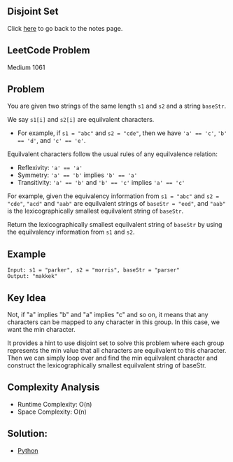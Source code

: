 ## Disjoint Set
Click [here](../notes.md) to go back to the notes page.

## LeetCode Problem
Medium 1061

## Problem
You are given two strings of the same length `s1` and `s2` and a string `baseStr`.

We say `s1[i]` and `s2[i]` are equilvalent characters.
- For example, if `s1 = "abc"` and `s2 = "cde"`, then we have `'a' == 'c'`, `'b' == 'd'`, and `'c' == 'e'`.

Equilvalent characters follow the usual rules of any equilvalence relation:
- Reflexivity: `'a' == 'a'`
- Symmetry: `'a' == 'b'` implies `'b' == 'a'`
- Transitivity: `'a' == 'b'` and `'b' == 'c'` implies `'a' == 'c'`

For example, given the equivalency information from `s1 = "abc"` and `s2 = "cde"`, `"acd"` and `"aab"` are equilvalent strings of `baseStr = "eed"`, and `"aab"` is the lexicographically smallest equilvalent string of `baseStr`.

Return the lexicographically smallest equilvalent string of `baseStr` by using the equilvalency information from `s1` and `s2`.

## Example
```
Input: s1 = "parker", s2 = "morris", baseStr = "parser"
Output: "makkek"
```

## Key Idea
Not, if "a" implies "b" and "a" implies "c" and so on, it means that any characters can be mapped to any character in this group. In this case, we want the min character.

It provides a hint to use disjoint set to solve this problem where each group represents the min value that all characters are equilvalent to this character. Then we can simply loop over and find the min equilvalent character and construct the lexicographically smallest equilvalent string of baseStr.

## Complexity Analysis
- Runtime Complexity: O(n)
- Space Complexity: O(n)

## Solution:
- [Python](./solution.py)
